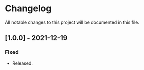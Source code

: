 # Changelog

All notable changes to this project will be documented in this file.

## [1.0.0] - 2021-12-19
### Fixed
- Released.